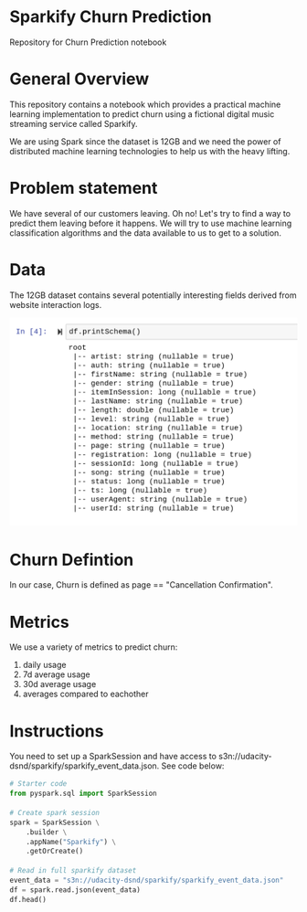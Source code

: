 # Sparkify Churn Prediction
Repository for Churn Prediction notebook

# General Overview
This repository contains a notebook which provides a practical machine learning implementation to predict churn using a fictional digital music streaming service called Sparkify.

We are using Spark since the dataset is 12GB and we need the power of distributed machine learning technologies to help us with the heavy lifting.

# Problem statement
We have several of our customers leaving. Oh no! Let's try to find a way to predict them leaving before it happens. We will try to use machine learning classification algorithms and the data available to us to get to a solution.

# Data 
The 12GB dataset contains several potentially interesting fields derived from website interaction logs.

![web_app_image](images/schema_view.png) 

# Churn Defintion
In our case, Churn is defined as page == "Cancellation Confirmation".

# Metrics 
We use a variety of metrics to predict churn:
1. daily usage
2. 7d average usage
3. 30d average usage
4. averages compared to eachother 

# Instructions
You need to set up a SparkSession and have access to s3n://udacity-dsnd/sparkify/sparkify_event_data.json. See code below:

```python
# Starter code
from pyspark.sql import SparkSession

# Create spark session
spark = SparkSession \
    .builder \
    .appName("Sparkify") \
    .getOrCreate()

# Read in full sparkify dataset
event_data = "s3n://udacity-dsnd/sparkify/sparkify_event_data.json"
df = spark.read.json(event_data)
df.head()
```
